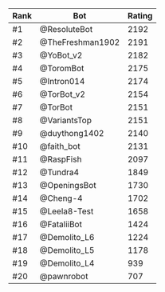 Rank|Bot|Rating
---|---|---
#1|@ResoluteBot|2192
#2|@TheFreshman1902|2191
#3|@YoBot_v2|2182
#4|@ToromBot|2175
#5|@Intron014|2174
#6|@TorBot_v2|2154
#7|@TorBot|2151
#8|@VariantsTop|2151
#9|@duythong1402|2140
#10|@faith_bot|2131
#11|@RaspFish|2097
#12|@Tundra4|1849
#13|@OpeningsBot|1730
#14|@Cheng-4|1702
#15|@Leela8-Test|1658
#16|@FataliiBot|1424
#17|@Demolito_L6|1224
#18|@Demolito_L5|1178
#19|@Demolito_L4|939
#20|@pawnrobot|707
